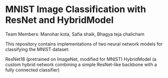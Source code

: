 # MNIST Image Classification with ResNet and HybridModel
Team Members: Manohar kota, Safia shaik, Bhagya teja chalicham

This repository contains implementations of two neural network models for classifying the MNIST dataset:

ResNet18 (pretrained on ImageNet, modified for MNIST)
HybridModel (a custom hybrid network combining a simple ResNet-like backbone with a fully connected classifier)

